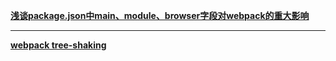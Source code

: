 **[浅谈package.json中main、module、browser字段对webpack的重大影响](https://blog.csdn.net/qq_21567385/article/details/112392354)**

---

**[webpack tree-shaking](https://webpack.js.org/configuration/resolve/)**
